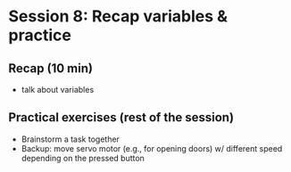 # Session 8: Recap variables & practice

## Recap (10 min)

- talk about variables

## Practical exercises (rest of the session)

- Brainstorm a task together
- Backup: move servo motor (e.g., for opening doors) w/ different speed depending on the pressed button